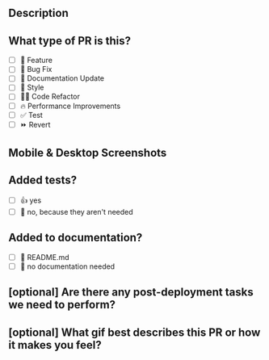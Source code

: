 ## Description


## What type of PR is this?

- [ ] 🍕 Feature
- [ ] 🐛 Bug Fix
- [ ] 📝 Documentation Update
- [ ] 🎨 Style
- [ ] 🧑‍💻 Code Refactor
- [ ] 🔥 Performance Improvements
- [ ] ✅ Test
- [ ] ⏩ Revert

## Mobile & Desktop Screenshots


## Added tests?

- [ ] 👍 yes
- [ ] 🙅 no, because they aren't needed

## Added to documentation?

- [ ] 📜 README.md
- [ ] 🙅 no documentation needed

## [optional] Are there any post-deployment tasks we need to perform?


## [optional] What gif best describes this PR or how it makes you feel?